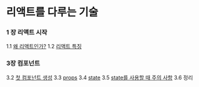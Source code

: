 # 리액트를 다루는 기술

### 1 장 리액트 시작
   1.1 [왜 리액트인가?](https://rachelslab.tistory.com/99)
   1.2 [리액트 특징](https://rachelslab.tistory.com/99)

### 3장 컴포넌트
   3.2 [첫 컴포넌트 생성](https://rachelslab.tistory.com/101)
   3.3 [props](https://rachelslab.tistory.com/101)
   3.4 [state](https://rachelslab.tistory.com/102)
   3.5 [state를 사용할 때 주의 사항](https://rachelslab.tistory.com/102)
   3.6 정리
